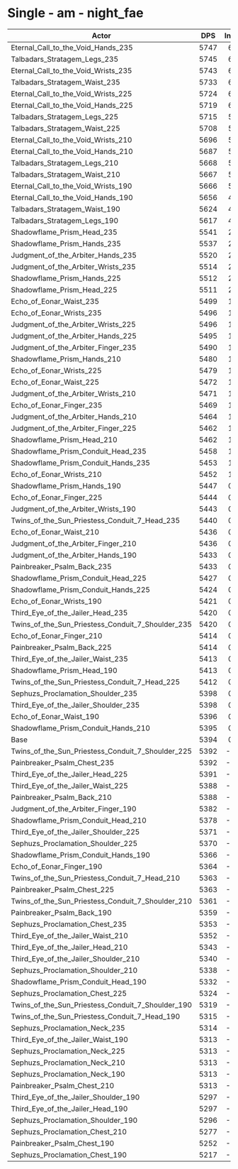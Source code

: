 # Single - am - night_fae
| Actor | DPS | Increase |
|---|:---:|:---:|
|Eternal_Call_to_the_Void_Hands_235|5747|6.53%|
|Talbadars_Stratagem_Legs_235|5745|6.49%|
|Eternal_Call_to_the_Void_Wrists_235|5743|6.45%|
|Talbadars_Stratagem_Waist_235|5733|6.27%|
|Eternal_Call_to_the_Void_Wrists_225|5724|6.11%|
|Eternal_Call_to_the_Void_Hands_225|5719|6.02%|
|Talbadars_Stratagem_Legs_225|5715|5.94%|
|Talbadars_Stratagem_Waist_225|5708|5.81%|
|Eternal_Call_to_the_Void_Wrists_210|5696|5.59%|
|Eternal_Call_to_the_Void_Hands_210|5687|5.42%|
|Talbadars_Stratagem_Legs_210|5668|5.07%|
|Talbadars_Stratagem_Waist_210|5667|5.05%|
|Eternal_Call_to_the_Void_Wrists_190|5666|5.04%|
|Eternal_Call_to_the_Void_Hands_190|5656|4.84%|
|Talbadars_Stratagem_Waist_190|5624|4.25%|
|Talbadars_Stratagem_Legs_190|5617|4.12%|
|Shadowflame_Prism_Head_235|5541|2.71%|
|Shadowflame_Prism_Hands_235|5537|2.64%|
|Judgment_of_the_Arbiter_Hands_235|5520|2.32%|
|Judgment_of_the_Arbiter_Wrists_235|5514|2.21%|
|Shadowflame_Prism_Hands_225|5512|2.18%|
|Shadowflame_Prism_Head_225|5511|2.16%|
|Echo_of_Eonar_Waist_235|5499|1.93%|
|Echo_of_Eonar_Wrists_235|5496|1.88%|
|Judgment_of_the_Arbiter_Wrists_225|5496|1.88%|
|Judgment_of_the_Arbiter_Hands_225|5495|1.86%|
|Judgment_of_the_Arbiter_Finger_235|5490|1.77%|
|Shadowflame_Prism_Hands_210|5480|1.58%|
|Echo_of_Eonar_Wrists_225|5479|1.56%|
|Echo_of_Eonar_Waist_225|5472|1.43%|
|Judgment_of_the_Arbiter_Wrists_210|5471|1.43%|
|Echo_of_Eonar_Finger_235|5469|1.39%|
|Judgment_of_the_Arbiter_Hands_210|5464|1.30%|
|Judgment_of_the_Arbiter_Finger_225|5462|1.26%|
|Shadowflame_Prism_Head_210|5462|1.25%|
|Shadowflame_Prism_Conduit_Head_235|5458|1.17%|
|Shadowflame_Prism_Conduit_Hands_235|5453|1.08%|
|Echo_of_Eonar_Wrists_210|5452|1.07%|
|Shadowflame_Prism_Hands_190|5447|0.98%|
|Echo_of_Eonar_Finger_225|5444|0.92%|
|Judgment_of_the_Arbiter_Wrists_190|5443|0.90%|
|Twins_of_the_Sun_Priestess_Conduit_7_Head_235|5440|0.84%|
|Echo_of_Eonar_Waist_210|5436|0.77%|
|Judgment_of_the_Arbiter_Finger_210|5436|0.77%|
|Judgment_of_the_Arbiter_Hands_190|5433|0.71%|
|Painbreaker_Psalm_Back_235|5433|0.71%|
|Shadowflame_Prism_Conduit_Head_225|5427|0.60%|
|Shadowflame_Prism_Conduit_Hands_225|5424|0.55%|
|Echo_of_Eonar_Wrists_190|5421|0.50%|
|Third_Eye_of_the_Jailer_Head_235|5420|0.47%|
|Twins_of_the_Sun_Priestess_Conduit_7_Shoulder_235|5420|0.47%|
|Echo_of_Eonar_Finger_210|5414|0.36%|
|Painbreaker_Psalm_Back_225|5414|0.36%|
|Third_Eye_of_the_Jailer_Waist_235|5413|0.35%|
|Shadowflame_Prism_Head_190|5413|0.34%|
|Twins_of_the_Sun_Priestess_Conduit_7_Head_225|5412|0.33%|
|Sephuzs_Proclamation_Shoulder_235|5398|0.07%|
|Third_Eye_of_the_Jailer_Shoulder_235|5398|0.06%|
|Echo_of_Eonar_Waist_190|5396|0.03%|
|Shadowflame_Prism_Conduit_Hands_210|5395|0.01%|
|Base|5394|0.00%|
|Twins_of_the_Sun_Priestess_Conduit_7_Shoulder_225|5392|-0.04%|
|Painbreaker_Psalm_Chest_235|5392|-0.05%|
|Third_Eye_of_the_Jailer_Head_225|5391|-0.06%|
|Third_Eye_of_the_Jailer_Waist_225|5388|-0.12%|
|Painbreaker_Psalm_Back_210|5388|-0.12%|
|Judgment_of_the_Arbiter_Finger_190|5382|-0.22%|
|Shadowflame_Prism_Conduit_Head_210|5378|-0.31%|
|Third_Eye_of_the_Jailer_Shoulder_225|5371|-0.43%|
|Sephuzs_Proclamation_Shoulder_225|5370|-0.45%|
|Shadowflame_Prism_Conduit_Hands_190|5366|-0.52%|
|Echo_of_Eonar_Finger_190|5364|-0.56%|
|Twins_of_the_Sun_Priestess_Conduit_7_Head_210|5363|-0.59%|
|Painbreaker_Psalm_Chest_225|5363|-0.59%|
|Twins_of_the_Sun_Priestess_Conduit_7_Shoulder_210|5361|-0.62%|
|Painbreaker_Psalm_Back_190|5359|-0.65%|
|Sephuzs_Proclamation_Chest_235|5353|-0.76%|
|Third_Eye_of_the_Jailer_Waist_210|5352|-0.79%|
|Third_Eye_of_the_Jailer_Head_210|5343|-0.95%|
|Third_Eye_of_the_Jailer_Shoulder_210|5340|-1.01%|
|Sephuzs_Proclamation_Shoulder_210|5338|-1.04%|
|Shadowflame_Prism_Conduit_Head_190|5332|-1.16%|
|Sephuzs_Proclamation_Chest_225|5324|-1.30%|
|Twins_of_the_Sun_Priestess_Conduit_7_Shoulder_190|5319|-1.40%|
|Twins_of_the_Sun_Priestess_Conduit_7_Head_190|5315|-1.48%|
|Sephuzs_Proclamation_Neck_235|5314|-1.50%|
|Third_Eye_of_the_Jailer_Waist_190|5313|-1.51%|
|Sephuzs_Proclamation_Neck_225|5313|-1.51%|
|Sephuzs_Proclamation_Neck_210|5313|-1.51%|
|Sephuzs_Proclamation_Neck_190|5313|-1.51%|
|Painbreaker_Psalm_Chest_210|5313|-1.51%|
|Third_Eye_of_the_Jailer_Shoulder_190|5297|-1.81%|
|Third_Eye_of_the_Jailer_Head_190|5297|-1.81%|
|Sephuzs_Proclamation_Shoulder_190|5296|-1.82%|
|Sephuzs_Proclamation_Chest_210|5277|-2.17%|
|Painbreaker_Psalm_Chest_190|5252|-2.65%|
|Sephuzs_Proclamation_Chest_190|5217|-3.29%|
